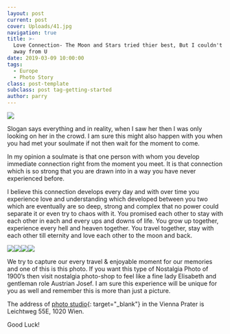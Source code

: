 ```yaml
---
layout: post
current: post
cover: Uploads/41.jpg
navigation: true
title: >-
  Love Connection- The Moon and Stars tried thier best, But I couldn't  look
  away from U
date: 2019-03-09 10:00:00
tags:
  - Europe
  - Photo Story
class: post-template
subclass: post tag-getting-started
author: parry
---
```


![](/Images/41.jpg)

Slogan says everything and in reality, when I saw her then I was only looking on her in the crowd. I am sure this might also happen with you when you had met your soulmate if not then wait for the moment to come.&nbsp;

In my opinion a soulmate is that one person with whom you develop immediate connection right from the moment you meet. It is that connection which is so strong that you are drawn into in a way you have never experienced before.

I believe this connection develops every day and with over time you experience love and understanding which developed between you two which are eventually are so deep, strong and complex that no power could separate it or even try to chaos with it. You promised each other to stay with each other in each and every ups and downs of life. You grow up together, experience every hell and heaven together. You travel together, stay with each other till eternity and love each other to the moon and back.

![](/Images/_Final.jpg)![](/Images/_Final.jpg)![](/uploads/_Final.jpg)![](/Images/_Final.jpg)

We try to capture our every travel & enjoyable moment for our memories and one of this is this photo. If you want this type of Nostalgia Photo of 1900’s then visit nostalgia photo-shop to feel like a fine lady Elisabeth and gentleman role Austrian Josef. I am sure this experience will be unique for you as well and remember this is more than just a picture.

The address of [photo studio](http://www.nostalgie-foto.at/){: target="_blank"} in the Vienna Prater is Leichtweg 55E, 1020 Wien.

Good Luck!